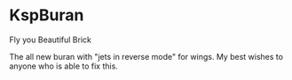 # KspBuran
Fly you Beautiful Brick

The all new buran with "jets in reverse mode" for wings. 
My best wishes to anyone who is able to fix this.
